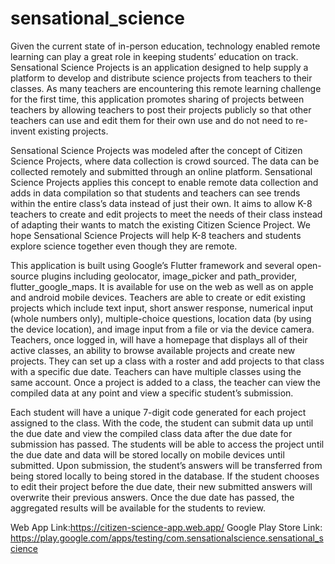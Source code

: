 # sensational_science

Given the current state of in-person education, technology enabled remote learning can play a great role in keeping students’ education on track. Sensational Science Projects is an application designed to help supply a platform to develop and distribute science projects from teachers to their classes. As many teachers are encountering this remote learning challenge for the first time, this application promotes sharing of projects between teachers by allowing teachers to post their projects publicly so that other teachers can use and edit them for their own use and do not need to re-invent existing projects. 

Sensational Science Projects was modeled after the concept of Citizen Science Projects, where data collection is crowd sourced. The data can be collected remotely and submitted through an online platform. Sensational Science Projects applies this concept to enable remote data collection and adds in data compilation so that students and teachers can see trends within the entire class’s data instead of just their own. It aims to allow K-8 teachers to create and edit projects to meet the needs of their class instead of adapting their wants to match the existing Citizen Science Project. We hope Sensational Science Projects will help K-8 teachers and students explore science together even though they are remote.

This application is built using Google’s Flutter framework and several open-source plugins including geolocator, image_picker and path_provider, flutter_google_maps. It is available for use on the web as well as on apple and android mobile devices. Teachers are able to create or edit existing projects which include text input, short answer response, numerical input (whole numbers only), multiple-choice questions, location data (by using the device location), and image input from a file or via the device camera. Teachers, once logged in, will have a homepage that displays all of their active classes, an ability to browse available projects and create new projects. They can set up a class with a roster and add projects to that class with a specific due date. Teachers can have multiple classes using the same account. Once a project is added to a class, the teacher can view the compiled data at any point and view a specific student’s submission.

Each student will have a unique 7-digit code generated for each project assigned to the class. With the code, the student can submit data up until the due date and view the compiled class data after the due date for submission has passed. The students will be able to access the project until the due date and data will be stored locally on mobile devices until submitted. Upon submission, the student’s answers will be transferred from being stored locally to being stored in the database. If the student chooses to edit their project before the due date, their new submitted answers will overwrite their previous answers. Once the due date has passed, the aggregated results will be available for the students to review. 

Web App Link:https://citizen-science-app.web.app/
Google Play Store Link: https://play.google.com/apps/testing/com.sensationalscience.sensational_science



